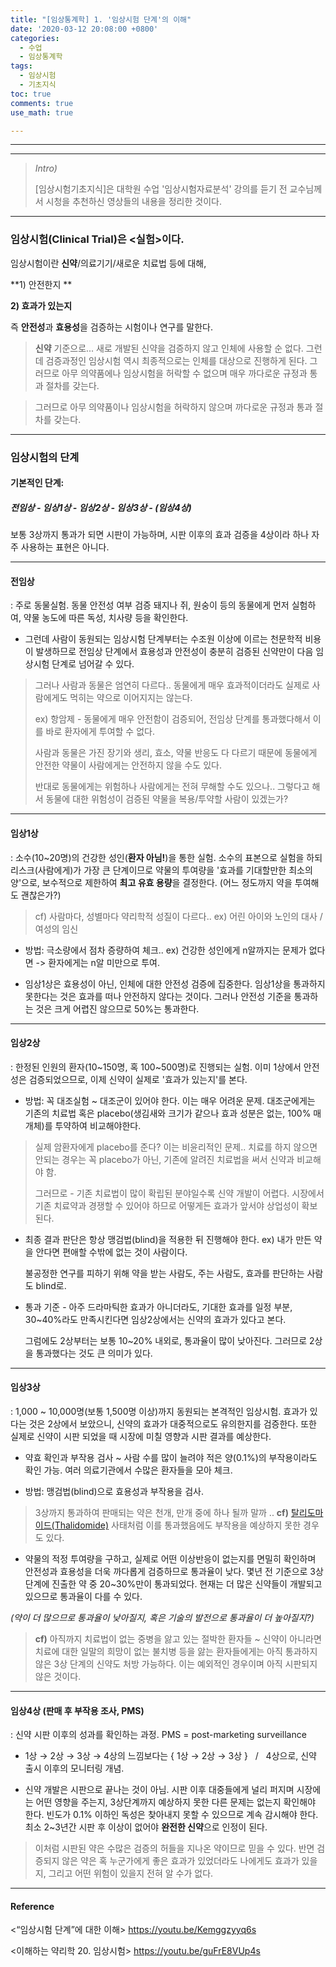 ```yaml
---
title: "[임상통계학] 1. '임상시험 단계'의 이해"
date: '2020-03-12 20:08:00 +0800'
categories:
  - 수업
  - 임상통계학
tags:
  - 임상시험
  - 기초지식
toc: true
comments: true
use_math: true

---
```




***

***

> *Intro)*
>
> [임상시험기초지식]은 대학원 수업 '임상시험자료분석' 강의를 듣기 전
> 교수님께서 시청을 추천하신 영상들의 내용을 정리한 것이다.

***

### 임상시험(Clinical Trial)은 <실험>이다.

임상시험이란 **신약**/의료기기/새로운 치료법 등에 대해,

**1) 안전한지 **

**2) 효과가 있는지**

즉 **안전성**과 **효용성**을 검증하는 시험이나 연구를 말한다.



> **신약** 기준으로...
> 새로 개발된 신약을 검증하지 않고 인체에 사용할 순 없다.
> 그런데 검증과정인 임상시험 역시 최종적으로는 인체를 대상으로 진행하게 된다.
> 그러므로 아무 의약품에나 임상시험을 허락할 수 없으며 매우 까다로운 규정과 통과 절차를 갖는다.

> 그러므로 아무 의약품이나 임상시험을 허락하지 않으며 까다로운 규정과 통과 절차를 갖는다.

***

### 임상시험의 단계

#### **기본적인 단계:**

##### **전임상 - 임상1상 - 임상2상 - 임상3상 - (임상4상)**

보통 3상까지 통과가 되면 시판이 가능하며,
시판 이후의 효과 검증을 4상이라 하나 자주 사용하는 표현은 아니다.

***

#### **전임상**

: 주로 동물실험. 동물 안전성 여부 검증
돼지나 쥐, 원숭이 등의 동물에게 먼저 실험하여,
약물 농도에 따른 독성, 치사량 등을 확인한다.

- 그런데 사람이 동원되는 임상시험 단계부터는 수조원 이상에 이르는 천문학적 비용이 발생하므로 
  전임상 단계에서 효용성과 안전성이 충분히 검증된 신약만이 다음 임상시험 단계로 넘어갈 수 있다.

> 그러나 사람과 동물은 엄연히 다르다.. 
> 동물에게 매우 효과적이더라도 실제로 사람에게도 먹히는 약으로 이어지지는 않는다.
>
> ex) 항암제 - 동물에게 매우 안전함이 검증되어, 전임상 단계를 통과했다해서
> 이를 바로 환자에게 투여할 수 없다.
>
> 사람과 동물은 가진 장기와 생리, 효소, 약물 반응도 다 다르기 때문에
> 동물에게 안전한 약물이 사람에게는 안전하지 않을 수도 있다.
>
> 반대로 동물에게는 위험하나 사람에게는 전혀 무해할 수도 있으나..
> 그렇다고 해서 동물에 대한 위험성이 검증된 약물을 복용/투약할 사람이 있겠는가?

***

#### **임상1상**

: 소수(10~20명)의 건강한 성인(**환자 아님!**)을 통한 실험.
소수의 표본으로 실험을 하되 리스크(사람에게)가 가장 큰 단계이므로
약물의 투여량을 '효과를 기대할만한 최소의 양'으로, 보수적으로 제한하여
**최고 유효 용량**을 결정한다. (어느 정도까지 약을 투여해도 괜찮은가?)

> cf) 사람마다, 성별마다 약리학적 성질이 다르다.. 
> ex) 어린 아이와 노인의 대사 / 여성의 임신	

- 방법: 극소량에서 점차 증량하여 체크.. 
  ex) 건강한 성인에게 n알까지는 문제가 없다면 -> 환자에게는 n알 미만으로 투여.

- 임상1상은 효용성이 아닌, 인체에 대한 안전성 검증에 집중한다.
  임상1상을 통과하지 못한다는 것은 효과를 떠나 안전하지 않다는 것이다.
  그러나 안전성 기준을 통과하는 것은 크게 어렵진 않으므로 50%는 통과한다.

***

#### **임상2상**

: 한정된 인원의 환자(10~150명, 혹 100~500명)로 진행되는 실험. 
이미 1상에서 안전성은 검증되었으므로, 이제 신약이 실제로 '효과가 있는지'를 본다.

- 방법: 꼭 대조실험 ~ 대조군이 있어야 한다. 이는 매우 어려운 문제.
  대조군에게는 기존의 치료법 혹은 placebo(생김새와 크기가 같으나 효과 성분은 없는, 100% 매개체)를 투약하여 비교해야한다.

>  실제 암환자에게 placebo를 준다? 이는 비윤리적인 문제.. 
> 치료를 하지 않으면 안되는 경우는 꼭 placebo가 아닌, 
> 기존에 알려진 치료법을 써서 신약과 비교해야 함. 
>
> 그러므로 - 기존 치료법이 많이 확립된 분야일수록 신약 개발이 어렵다. 
> 시장에서 기존 치료약과 경쟁할 수 있어야 하므로 어떻게든 효과가 앞서야 상업성이 확보된다.

- 최종 결과 판단은 항상 맹검법(blind)을 적용한 뒤 진행해야 한다. 
  ex) 내가 만든 약을 안다면 편애할 수밖에 없는 것이 사람이다.

  불공정한 연구를 피하기 위해 약을 받는 사람도, 주는 사람도, 효과를 판단하는 사람도 blind로.

- 통과 기준 - 아주 드라마틱한 효과가 아니더라도, 
  기대한 효과를 일정 부분, 30~40%라도 만족시킨다면 임상2상에서는 신약의 효과가 있다고 본다.

  그럼에도 2상부터는 보통 10~20% 내외로, 통과율이 많이 낮아진다. 
  그러므로 2상을 통과했다는 것도 큰 의미가 있다. 

***

#### **임상3상**

: 1,000 ~ 10,000명(보통 1,500명 이상)까지 동원되는 본격적인 임상시험. 
효과가 있다는 것은 2상에서 보았으니, 신약의 효과가 대중적으로도 유의한지를 검증한다.
또한 실제로 신약이 시판 되었을 때 시장에 미칠 영향과 시판 결과를 예상한다. 

- 약효 확인과 부작용 검사 ~ 사람 수를 많이 늘려야 적은 양(0.1%)의 부작용이라도 확인 가능. 여러 의료기관에서 수많은 환자들을 모아 체크. 

- 방법: 맹검법(blind)으로 효용성과 부작용을 검사. 

> 3상까지 통과하여 판매되는 약은 천개, 만개 중에 하나 될까 말까 .. 
> **cf)** [탈리도마이드(Thalidomide)]([https://ko.wikipedia.org/wiki/%ED%83%88%EB%A6%AC%EB%8F%84%EB%A7%88%EC%9D%B4%EB%93%9C](https://ko.wikipedia.org/wiki/탈리도마이드)) 사태처럼 이를 통과했음에도 부작용을 예상하지 못한 경우도 있다.



- 약물의 적정 투여량을 구하고, 실제로 어떤 이상반응이 없는지를 면밀히 확인하며
  안전성과 효용성을 더욱 까다롭게 검증하므로 통과율이 낮다. 
  몇년 전 기준으로 3상단계에 진출한 약 중 20~30%만이 통과되었다.
  현재는 더 많은 신약들이 개발되고 있으므로 통과율이 다를 수 있다. 

*(약이 더 많으므로 통과율이 낮아질지, 혹은 기술의 발전으로 통과율이 더 높아질지?)*

> **cf)** 아직까지 치료법이 없는 중병을 앓고 있는 절박한 환자들 ~ 신약이 아니라면 치료에 대한 일말의 희망이 없는 불치병 등을 앓는 환자들에게는 아직 통과하지 않은 3상 단계의 신약도 처방 가능하다. 이는 예외적인 경우이며 아직 시판되지 않은 것이다.

***

#### **임상4상** (판매 후 부작용 조사, PMS)

: 신약 시판 이후의 성과를 확인하는 과정.  PMS = post-marketing surveillance

- 1상 $\to$  2상 $\to$  3상 $\to$  4상의 느낌보다는 
  { 1상 $\to$  2상 $\to$  3상  } &nbsp;&nbsp;/&nbsp;&nbsp; 4상으로, 신약 출시 이후의 모니터링 개념.

- 신약 개발은 시판으로 끝나는 것이 아님. 시판 이후 대중들에게 널리 퍼지며 
  시장에는 어떤 영향을 주는지, 3상단계까지 예상하지 못한 다른 문제는 없는지 확인해야 한다.
  빈도가 0.1% 이하인 독성은 찾아내지 못할 수 있으므로 계속 감시해야 한다.
  최소 2~3년간 시판 후 이상이 없어야 **완전한 신약**으로 인정이 된다.

> 이처럼 시판된 약은 수많은 검증의 허들을 지나온 약이므로 믿을 수 있다. 
> 반면 검증되지 않은 약은 혹 누군가에게 좋은 효과가 있었더라도
> 나에게도 효과가 있을지, 그리고 어떤 위험이 있을지 전혀 알 수가 없다.

***

#### Reference

<“임상시험 단계”에 대한 이해> https://youtu.be/Kemggzyyq6s

<이해하는 약리학 20. 임상시험> https://youtu.be/guFrE8VUp4s

